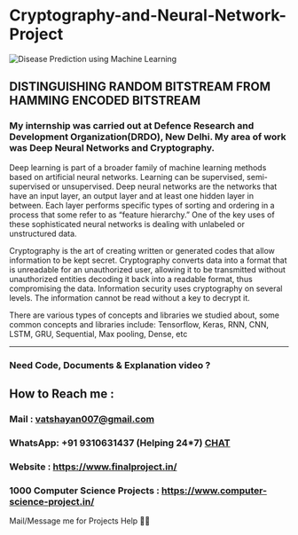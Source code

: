 # Cryptography-and-Neural-Network-Project

![Disease Prediction using Machine Learning](https://user-images.githubusercontent.com/28294942/209939755-13c89962-118b-45d5-9744-f502802b6403.png)

## DISTINGUISHING RANDOM BITSTREAM FROM HAMMING ENCODED BITSTREAM

### My internship was carried out at Defence Research and Development Organization(DRDO), New Delhi. My area of work was Deep Neural Networks and Cryptography.

Deep learning is part of a broader family of machine learning methods based on artificial neural networks. Learning can be supervised, semi-supervised or unsupervised. Deep neural networks are the networks that have an input layer, an output layer and at least one hidden layer in between. Each layer performs specific types of sorting and ordering in a process that some refer to as “feature hierarchy.” One of the key uses of these sophisticated neural networks is dealing with unlabeled or unstructured data.  

Cryptography is the art of creating written or generated codes that allow information to be kept secret. Cryptography converts data into a format that is unreadable for an unauthorized user, allowing it to be transmitted without unauthorized entities decoding it back into a readable format, thus compromising the data. Information security uses cryptography on several levels. The information cannot be read without a key to decrypt it.

There are various types of concepts and libraries we studied about, some common concepts and libraries include: Tensorflow, Keras, RNN, CNN, LSTM, GRU, Sequential, Max pooling, Dense, etc

________________________________________________________________________________________________________________________________________________________________________________

### Need Code, Documents & Explanation video ? 

## How to Reach me :

### Mail : vatshayan007@gmail.com 

### WhatsApp: **+91 9310631437** (Helping 24*7) **[CHAT](https://wa.me/message/CHWN2AHCPMAZK1)** 

### Website : https://www.finalproject.in/

### 1000 Computer Science Projects : https://www.computer-science-project.in/

Mail/Message me for Projects Help 🙏🏻

